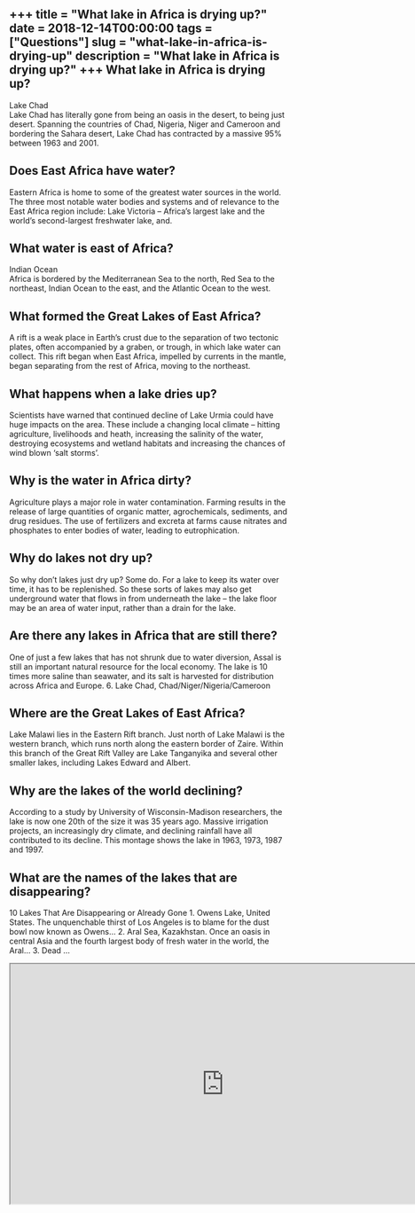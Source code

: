 +++
title = "What lake in Africa is drying up?"
date = 2018-12-14T00:00:00
tags = ["Questions"]
slug = "what-lake-in-africa-is-drying-up"
description = "What lake in Africa is drying up?"
+++
What lake in Africa is drying up?
---------------------------------

Lake Chad  
Lake Chad has literally gone from being an oasis in the desert, to being just desert. Spanning the countries of Chad, Nigeria, Niger and Cameroon and bordering the Sahara desert, Lake Chad has contracted by a massive 95% between 1963 and 2001.

Does East Africa have water?
----------------------------

Eastern Africa is home to some of the greatest water sources in the world. The three most notable water bodies and systems and of relevance to the East Africa region include: Lake Victoria – Africa’s largest lake and the world’s second-largest freshwater lake, and.

What water is east of Africa?
-----------------------------

Indian Ocean  
Africa is bordered by the Mediterranean Sea to the north, Red Sea to the northeast, Indian Ocean to the east, and the Atlantic Ocean to the west.

What formed the Great Lakes of East Africa?
-------------------------------------------

A rift is a weak place in Earth’s crust due to the separation of two tectonic plates, often accompanied by a graben, or trough, in which lake water can collect. This rift began when East Africa, impelled by currents in the mantle, began separating from the rest of Africa, moving to the northeast.

What happens when a lake dries up?
----------------------------------

Scientists have warned that continued decline of Lake Urmia could have huge impacts on the area. These include a changing local climate – hitting agriculture, livelihoods and heath, increasing the salinity of the water, destroying ecosystems and wetland habitats and increasing the chances of wind blown ‘salt storms’.

Why is the water in Africa dirty?
---------------------------------

Agriculture plays a major role in water contamination. Farming results in the release of large quantities of organic matter, agrochemicals, sediments, and drug residues. The use of fertilizers and excreta at farms cause nitrates and phosphates to enter bodies of water, leading to eutrophication.

Why do lakes not dry up?
------------------------

So why don’t lakes just dry up? Some do. For a lake to keep its water over time, it has to be replenished. So these sorts of lakes may also get underground water that flows in from underneath the lake – the lake floor may be an area of water input, rather than a drain for the lake.

Are there any lakes in Africa that are still there?
---------------------------------------------------

One of just a few lakes that has not shrunk due to water diversion, Assal is still an important natural resource for the local economy. The lake is 10 times more saline than seawater, and its salt is harvested for distribution across Africa and Europe. 6. Lake Chad, Chad/Niger/Nigeria/Cameroon

Where are the Great Lakes of East Africa?
-----------------------------------------

Lake Malawi lies in the Eastern Rift branch. Just north of Lake Malawi is the western branch, which runs north along the eastern border of Zaire. Within this branch of the Great Rift Valley are Lake Tanganyika and several other smaller lakes, including Lakes Edward and Albert.

Why are the lakes of the world declining?
-----------------------------------------

According to a study by University of Wisconsin-Madison researchers, the lake is now one 20th of the size it was 35 years ago. Massive irrigation projects, an increasingly dry climate, and declining rainfall have all contributed to its decline. This montage shows the lake in 1963, 1973, 1987 and 1997.

What are the names of the lakes that are disappearing?
------------------------------------------------------

10 Lakes That Are Disappearing or Already Gone 1. Owens Lake, United States. The unquenchable thirst of Los Angeles is to blame for the dust bowl now known as Owens… 2. Aral Sea, Kazakhstan. Once an oasis in central Asia and the fourth largest body of fresh water in the world, the Aral… 3. Dead …

<iframe allow="accelerometer; autoplay; clipboard-write; encrypted-media; gyroscope; picture-in-picture" allowfullscreen="" class="__youtube_prefs__  epyt-is-override  no-lazyload" data-no-lazy="1" data-origheight="433" data-origwidth="770" data-skipgform_ajax_framebjll="" height="433" id="_ytid_32702" loading="lazy" src="https://www.youtube.com/embed/E_foBvYLoT4?enablejsapi=1&autoplay=0&cc_load_policy=0&cc_lang_pref=&iv_load_policy=1&loop=0&modestbranding=0&rel=1&fs=1&playsinline=0&autohide=2&theme=dark&color=red&controls=1&" title="YouTube player" width="770"></iframe>